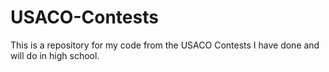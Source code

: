 # USACO-Contests

This is a repository for my code from the USACO Contests I have done and will do in high school.
